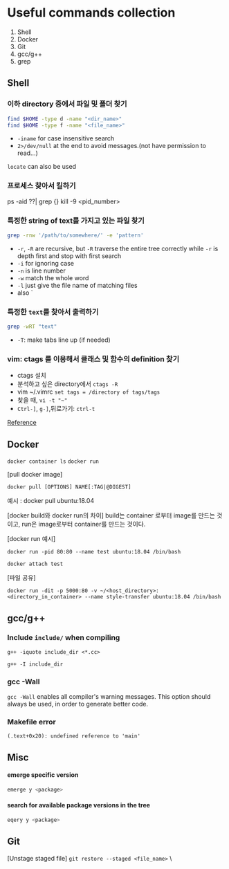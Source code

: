 # Useful commands collection

1. Shell
2. Docker
3. Git
4. gcc/g++
5. grep



## Shell

### 이하 directory 중에서 파일 및 폴더 찾기

```bash
find $HOME -type d -name "<dir_name>"
find $HOME -type f -name "<file_name>"
```

* `-iname` for case insensitive search
* `2>/dev/null` at the end to avoid messages.(not have permission to read...)

`locate` can also be used

### 프로세스 찾아서 킬하기

ps -aid ??| grep {}
kill -9 <pid_number>


### 특정한 string of text를 가지고 있는 파일 찾기

```bash
grep -rnw '/path/to/somewhere/' -e 'pattern'
```
* `-r`, `-R` are recursive, but `-R` traverse the entire tree correctly while `-r` is depth first and stop with first search
* `-i` for ignoring case
* `-n` is line number
* `-w` match the whole word
* `-l` just give the file name of matching files
* also `

### 특정한 `text`를 찾아서 출력하기

```bash
grep -wRT "text"
```
* `-T`: make tabs line up (if needed) 

### vim: ctags 를 이용해서 클래스 및 함수의 definition 찾기
* ctags 설치
* 분석하고 싶은 directory에서 `ctags -R`
* vim ~/.vimrc `set tags = /directory of tags/tags`
* 찾을 때, `vi -t "~"`
* `Ctrl-]`, `g-]`,뒤로가기: `ctrl-t`


[Reference](https://stackoverflow.com/a/16957078)

## Docker

`docker container ls`
`docker run`

[pull docker image]
```
docker pull [OPTIONS] NAME[:TAG|@DIGEST]
```
예시 : docker pull ubuntu:18.04

[docker build와 docker run의 차이]
build는 container 로부터 image를 만드는 것이고, run은 image로부터 container를 만드는 것이다.

[docker run 예시]

```
docker run -pid 80:80 --name test ubuntu:18.04 /bin/bash

docker attach test
```

[파일 공유]
```
docker run -dit -p 5000:80 -v ~/<host_directory>:<directory_in_container> --name style-transfer ubuntu:18.04 /bin/bash
```

## gcc/g++
### Include `include/` when compiling

`g++ -iquote include_dir <*.cc>`

`g++ -I include_dir`

### gcc -Wall
`gcc -Wall` enables all compiler's warning messages. This option should always be used, in order to generate better code.

### Makefile error
`(.text+0x20): undefined reference to 'main'`


## Misc

#### emerge specific version
```bash
emerge y <package>
```
#### search for available package versions in the tree
```bash
eqery y <package>
```

## Git

[Unstage staged file]
`git restore --staged <file_name>` \
